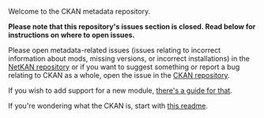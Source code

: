 Welcome to the CKAN metadata repository.

**Please note that this repository's issues section is closed. Read below for instructions on where to open issues.**

Please open metadata-related issues (issues relating to incorrect information about mods, missing versions, or incorrect installations) in the [NetKAN repository](https://github.com/KSP-CKAN/NetKAN/issues) or if you want to suggest something or report a bug relating to CKAN as a whole, open the issue in the [CKAN repository](https://github.com/KSP-CKAN/CKAN/issues).

If you wish to add support for a new module,
[there's a guide for that](https://github.com/KSP-CKAN/CKAN/wiki/Adding-a-mod-to-the-CKAN).

If you're wondering what the CKAN is, start with
[this readme](https://github.com/KSP-CKAN/CKAN/blob/master/README.md).
